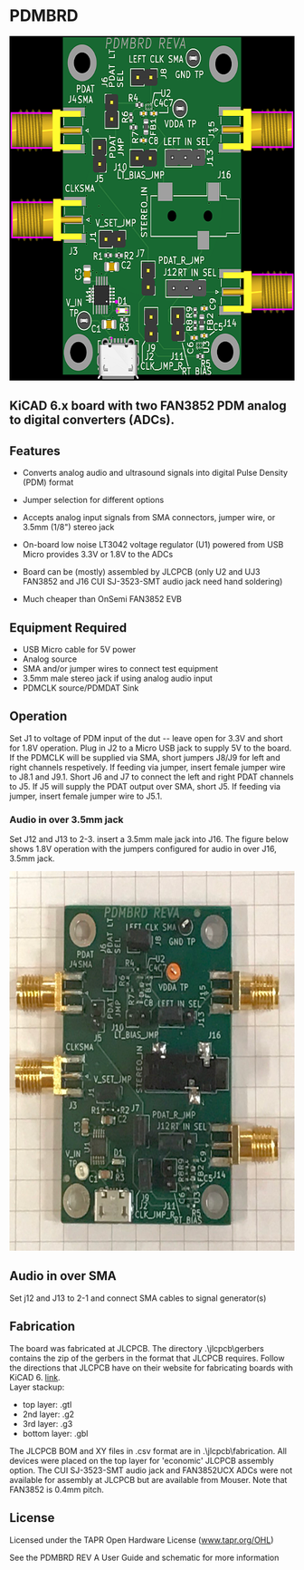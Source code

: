 # PDMBRD 

<img src="./images/board_top.png" width="640" height="608">

## KiCAD 6.x board with two FAN3852 PDM analog to digital converters (ADCs).  

## Features

* Converts analog audio and ultrasound signals into digital Pulse Density (PDM) format
* Jumper selection for different options
* Accepts analog input signals from SMA connectors, jumper wire, or 3.5mm (1/8") stereo jack
* On-board low noise LT3042 voltage regulator (U1) powered from USB Micro provides 3.3V or 1.8V to the ADCs

* Board can be (mostly) assembled by JLCPCB (only U2 and UJ3 FAN3852 and J16 CUI SJ-3523-SMT audio jack need hand soldering)
* Much cheaper than OnSemi FAN3852 EVB 

## Equipment Required

* USB Micro cable for 5V power
* Analog source
* SMA and/or jumper wires to connect test equipment
* 3.5mm male stereo jack if using analog audio input
* PDMCLK source/PDMDAT Sink


## Operation

Set J1 to voltage of PDM input of the dut -- leave open for 3.3V and short for 1.8V operation.
Plug in J2 to a Micro USB jack to supply 5V to the board.
If the PDMCLK will be supplied via SMA, short jumpers J8/J9 for left and right channels respetively.  If feeding via jumper, insert female jumper wire to J8.1 and J9.1.
Short J6 and J7 to connect the left and right PDAT channels to J5.  If J5 will supply the PDAT output over SMA, short J5. If feeding via jumper, insert female jumper wire to J5.1.

### Audio in over 3.5mm jack
Set J12 and J13 to 2-3.
insert a 3.5mm male jack into J16.  The figure below shows 1.8V operation with the jumpers configured for audio in over J16, 3.5mm jack.

<img src="./images/pdm_3p5mm_in_config.png" width="640" height="670">

## Audio in over SMA
Set j12 and J13 to 2-1 and connect SMA cables to signal generator(s)

## Fabrication

The board was fabricated at JLCPCB.  The directory .\jlcpcb\gerbers contains the zip of the gerbers in the format that JLCPCB requires.  Follow the directions that JLCPCB have on their website for fabricating boards with KiCAD 6.  [link](https://jlcpcb.com/help/article/16-How-to-generate-Gerber-and-Drill-files-in-KiCad-6).  
Layer stackup: 
* top layer: .gtl
* 2nd layer: .g2
* 3rd layer: .g3
* bottom layer: .gbl 

The JLCPCB BOM and XY files in .csv format are in .\jlcpcb\fabrication.  All devices were placed on the top layer for 'economic' JLCPCB assembly option.  The CUI SJ-3523-SMT audio jack and FAN3852UCX ADCs were not available for assembly at JLCPCB but are available from Mouser.  Note that FAN3852 is 0.4mm pitch.
 
## License

Licensed under the TAPR Open Hardware License (www.tapr.org/OHL)

See the PDMBRD REV A User Guide and schematic for more information
